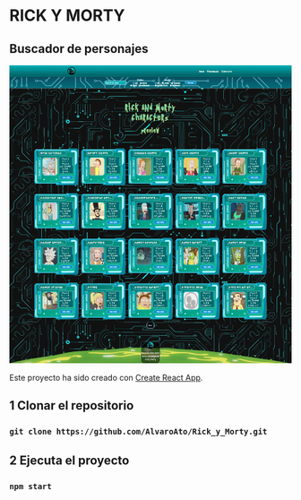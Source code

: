 # RICK Y MORTY 
## Buscador de personajes
![Rick y morty](./src/assets/img/captura.webp)


Este proyecto ha sido creado con [Create React App](https://github.com/facebook/create-react-app).

## 1 Clonar el repositorio

### `git clone https://github.com/AlvaroAto/Rick_y_Morty.git`

## 2 Ejecuta el proyecto

### `npm start`
